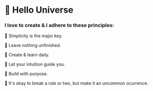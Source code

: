 # :ocean: Hello Universe

### I love to create & I adhere to these principles:

:basketball: Simplicity is the major key.  

:basketball: Leave nothing unfinished.  

:basketball: Create & learn daily.  

:basketball: Let your intuition guide you.  

:basketball: Build with purpose.  

:dolphin: It's okay to break a rule or two, but make it an uncommon ocurrence.

